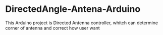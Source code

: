 # DirectedAngle-Antena-Arduino
This Arduino project is Directed Antenna controller, whitch can determine corner of antenna and correct how user want

